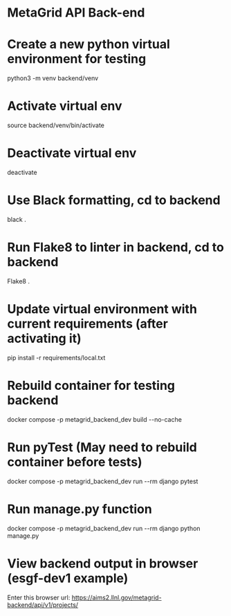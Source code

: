 # MetaGrid API Back-end

# Create a new python virtual environment for testing
python3 -m venv backend/venv

# Activate virtual env
source backend/venv/bin/activate

# Deactivate virtual env
deactivate

# Use Black formatting, cd to backend
black .

# Run Flake8 to linter in backend, cd to backend
Flake8 .

# Update virtual environment with current requirements (after activating it)
pip install -r requirements/local.txt

# Rebuild container for testing backend
docker compose -p metagrid_backend_dev build --no-cache

# Run pyTest (May need to rebuild container before tests)
docker compose -p metagrid_backend_dev run --rm django pytest

# Run manage.py function
docker compose -p metagrid_backend_dev run --rm django python manage.py <function>

# View backend output in browser (esgf-dev1 example)
Enter this browser url: https://aims2.llnl.gov/metagrid-backend/api/v1/projects/

